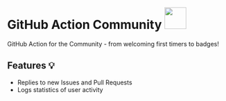 # GitHub Action Community <img src="https://i.imgur.com/m6EYre1.png" width="50px">

GitHub Action for the Community - from welcoming first timers to badges!

## Features 💡

- Replies to new Issues and Pull Requests
- Logs statistics of user activity
  
